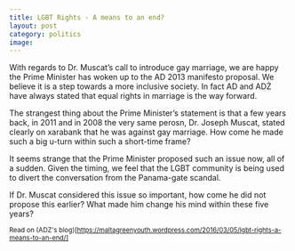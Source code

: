 ```yaml
---
title: LGBT Rights - A means to an end?
layout: post
category: politics
image: 
---
```


With regards to Dr. Muscat’s call to introduce gay marriage, we are happy the Prime Minister has woken up to the AD 2013 manifesto proposal.  We believe it is a step towards a more inclusive society.  In fact AD and ADŻ have always stated that equal rights in marriage is the way forward.

The strangest thing about the Prime Minister’s statement is that a few years back, in 2011 and in 2008 the very same perosn, Dr. Joseph Muscat, stated clearly on xarabank that he was against gay marriage.  How come he made such a big u-turn within such a short-time frame?

It seems strange that the Prime Minister proposed such an issue now, all of a sudden.  Given the timing, we feel that the LGBT community is being used to divert the conversation from the Panama-gate scandal.

If Dr. Muscat considered this issue so important, how come he did not propose this earlier?  What made him change his mind within these five years?

<small>Read on (ADZ's blog)[https://maltagreenyouth.wordpress.com/2016/03/05/lgbt-rights-a-means-to-an-end/]</small>
